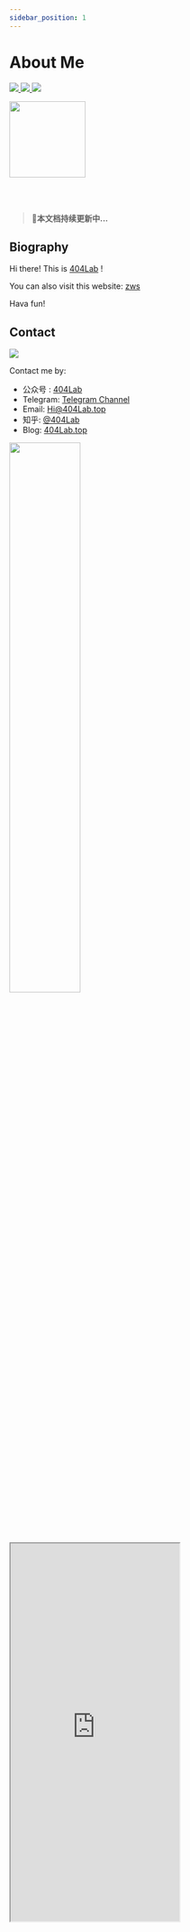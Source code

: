 ```yaml
---
sidebar_position: 1
---
```


# About Me

<a href="https://404Lab.top">
<img src="https://picgo-1259617372.cos.ap-beijing.myqcloud.com/Picgo/202109051019063.svg"/>
 </a> <a href="https://mp.weixin.qq.com/s/ytNsiyIjCb-URVLY90uSMw">
 <img src="https://img.shields.io/badge/%E5%85%AC%E4%BC%97%E5%8F%B7-38,506%E4%BA%BA-blue/?labelColor=f5f5f5&logo=wechat"/>
 </a> <a href="https://www.zhihu.com/people/li-kang-ning">

 <img src="https://img.shields.io/badge/%E7%9F%A5%E4%B9%8E%E6%94%B6%E8%97%8F-54,547%E6%AC%A1-blue/?logo=zhihu&labelColor=e6f7ff&color=blue"/>

</a> <img src="https://img.shields.io/github/last-commit/HiChen404/MyWikiSite?label=%E4%B8%8A%E6%AC%A1%E6%9B%B4%E6%96%B0&logo=github&style=for-the-badge" width="135px"/>

<br/>
<br/>

> 🚀**本文档持续更新中...**

## Biography

Hi there! This is [404Lab](https://mp.weixin.qq.com/s/ytNsiyIjCb-URVLY90uSMw) !

You can also visit this website: [zws](short.404lab.top)

Hava fun!

## Contact

 <a href="mailto:Hi@404Lab.top">
<img src="https://img.shields.io/badge/Email-Hi%40404Lab.top-blue/?logo=Mail.Ru&color=13c2c2&labelColor=f5f5f5&logoColor=blue"/>
</a>

Contact me by:

- 公众号 : [404Lab](https://picgo-1259617372.cos.ap-beijing.myqcloud.com/Picgo/202109050953203.png)
- Telegram: [Telegram Channel](https://t.me/EnjoyDigitalLife)
- Email: [Hi@404Lab.top](mailto:Hi@404Lab.top)
- 知乎: [@404Lab](https://www.zhihu.com/people/li-kang-ning)
- Blog: [404Lab.top](https://mp.weixin.qq.com/s/ytNsiyIjCb-URVLY90uSMw)

<!-- ![](https://picgo-1259617372.cos.ap-beijing.myqcloud.com/Picgo/202109051029424.jpeg) -->
<img src="https://picgo-1259617372.cos.ap-beijing.myqcloud.com/Picgo/202109050953203.png" width="50%"/>

<div id="airConditioning">
<iframe height="670" scrolling="no" src="https://ac.yunyoujun.cn"></iframe>
 </div>
